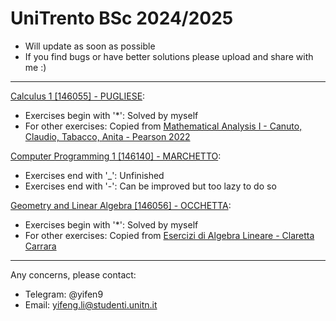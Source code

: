 # UniTrento BSc 2024/2025

- Will update as soon as possible
- If you find bugs or have better solutions please upload and share with me :)

---

[Calculus 1 [146055] - PUGLIESE](https://didatticaonline.unitn.it/dol/course/view.php?id=39114):
- Exercises begin with '*': Solved by myself
- For other exercises: Copied from [Mathematical Analysis I - Canuto, Claudio, Tabacco, Anita - Pearson 2022](https://archive.org/details/analisi-matematica-1-canuto-tabacco)

[Computer Programming 1 [146140] - MARCHETTO](https://didatticaonline.unitn.it/dol/course/view.php?id=39259):
- Exercises end with '_': Unfinished
- Exercises end with '-': Can be improved but too lazy to do so

[Geometry and Linear Algebra [146056] - OCCHETTA](https://didatticaonline.unitn.it/dol/course/view.php?id=39175):
- Exercises begin with '*': Solved by myself
- For other exercises: Copied from [Esercizi di Algebra Lineare - Claretta Carrara](https://www.science.unitn.it/~fontanar/downloads/carrara.pdf)

---

Any concerns, please contact:
- Telegram: @yifen9
- Email: yifeng.li@studenti.unitn.it
